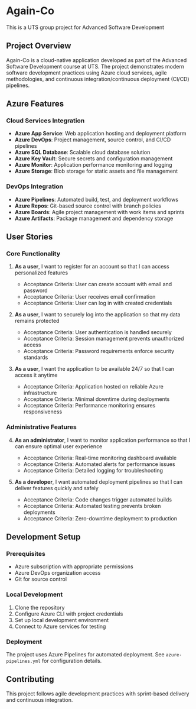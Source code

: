 # Again-Co
This is a UTS group project for Advanced Software Development

## Project Overview
Again-Co is a cloud-native application developed as part of the Advanced Software Development course at UTS. The project demonstrates modern software development practices using Azure cloud services, agile methodologies, and continuous integration/continuous deployment (CI/CD) pipelines.

## Azure Features

### Cloud Services Integration
- **Azure App Service**: Web application hosting and deployment platform
- **Azure DevOps**: Project management, source control, and CI/CD pipelines
- **Azure SQL Database**: Scalable cloud database solution
- **Azure Key Vault**: Secure secrets and configuration management
- **Azure Monitor**: Application performance monitoring and logging
- **Azure Storage**: Blob storage for static assets and file management

### DevOps Integration
- **Azure Pipelines**: Automated build, test, and deployment workflows
- **Azure Repos**: Git-based source control with branch policies
- **Azure Boards**: Agile project management with work items and sprints
- **Azure Artifacts**: Package management and dependency storage

## User Stories

### Core Functionality
1. **As a user**, I want to register for an account so that I can access personalized features
   - Acceptance Criteria: User can create account with email and password
   - Acceptance Criteria: User receives email confirmation
   - Acceptance Criteria: User can log in with created credentials

2. **As a user**, I want to securely log into the application so that my data remains protected
   - Acceptance Criteria: User authentication is handled securely
   - Acceptance Criteria: Session management prevents unauthorized access
   - Acceptance Criteria: Password requirements enforce security standards

3. **As a user**, I want the application to be available 24/7 so that I can access it anytime
   - Acceptance Criteria: Application hosted on reliable Azure infrastructure
   - Acceptance Criteria: Minimal downtime during deployments
   - Acceptance Criteria: Performance monitoring ensures responsiveness

### Administrative Features
4. **As an administrator**, I want to monitor application performance so that I can ensure optimal user experience
   - Acceptance Criteria: Real-time monitoring dashboard available
   - Acceptance Criteria: Automated alerts for performance issues
   - Acceptance Criteria: Detailed logging for troubleshooting

5. **As a developer**, I want automated deployment pipelines so that I can deliver features quickly and safely
   - Acceptance Criteria: Code changes trigger automated builds
   - Acceptance Criteria: Automated testing prevents broken deployments
   - Acceptance Criteria: Zero-downtime deployment to production

## Development Setup

### Prerequisites
- Azure subscription with appropriate permissions
- Azure DevOps organization access
- Git for source control

### Local Development
1. Clone the repository
2. Configure Azure CLI with project credentials
3. Set up local development environment
4. Connect to Azure services for testing

### Deployment
The project uses Azure Pipelines for automated deployment. See `azure-pipelines.yml` for configuration details.

## Contributing
This project follows agile development practices with sprint-based delivery and continuous integration.
